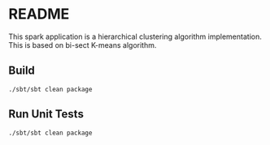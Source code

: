 # README

This spark application is a hierarchical clustering algorithm implementation.
This is based on bi-sect K-means algorithm.

## Build

```
./sbt/sbt clean package
```

## Run Unit Tests

```
./sbt/sbt clean package
```
